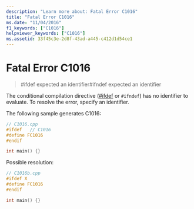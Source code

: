 ```yaml
---
description: "Learn more about: Fatal Error C1016"
title: "Fatal Error C1016"
ms.date: "11/04/2016"
f1_keywords: ["C1016"]
helpviewer_keywords: ["C1016"]
ms.assetid: 33f45c3e-2d8f-43ad-a445-c412d1d54ce1
---
```

# Fatal Error C1016

> #ifdef expected an identifier#ifndef expected an identifier

The conditional compilation directive ([#ifdef](../../preprocessor/hash-ifdef-and-hash-ifndef-directives-c-cpp.md) or `#ifndef`) has no identifier to evaluate. To resolve the error, specify an identifier.

The following sample generates C1016:

```cpp
// C1016.cpp
#ifdef   // C1016
#define FC1016
#endif

int main() {}
```

Possible resolution:

```cpp
// C1016b.cpp
#ifdef X
#define FC1016
#endif

int main() {}
```
